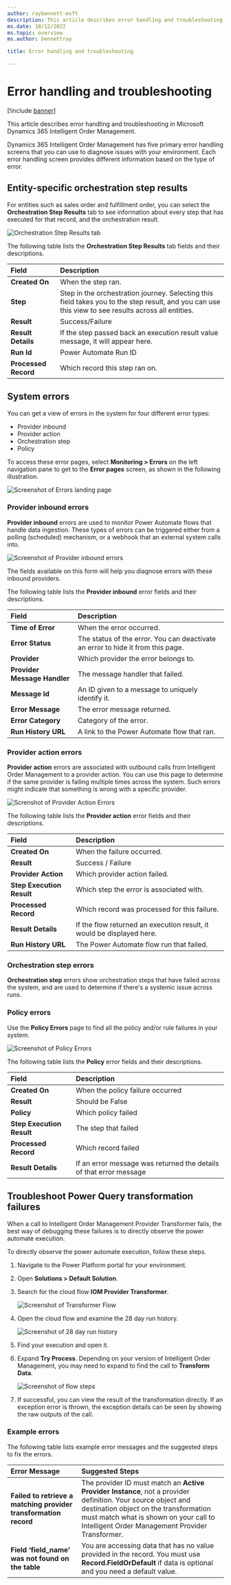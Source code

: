 ```yaml
---
author: raybennett-msft
description: This article describes error handling and troubleshooting in Microsoft Dynamics 365 Intelligent Order Management.
ms.date: 10/12/2022
ms.topic: overview
ms.author: bennettray

title: Error handling and troubleshooting

---
```

# Error handling and troubleshooting

[!include [banner](includes/banner.md)]

This article describes error handling and troubleshooting in Microsoft Dynamics 365 Intelligent Order Management.

Dynamics 365 Intelligent Order Management has five primary error handling screens that you can use to diagnose issues with your environment. Each error handling screen provides different information based on the type of error.

## Entity-specific orchestration step results

For entities such as sales order and fulfillment order, you can select the **Orchestration Step Results** tab to see information about every step that has executed for that record, and the orchestration result.

<!--![Orchestration Step Results tab](media/troubleshooting-001.png)-->

![Orchestration Step Results tab](media/troubleshooting-002.png)

The following table lists the **Orchestration Step Results** tab fields and their descriptions.

|**Field**|**Description**|
|:-|:-|
|**Created On**|When the step ran.|
|**Step**|Step in the orchestration journey. Selecting this field takes you to the step result, and you can use this view to see results across all entities.|
|**Result**|Success/Failure|
|**Result Details**|If the step passed back an execution result value message, it will appear here. |
|**Run Id**|Power Automate Run ID|
|**Processed Record**|Which record this step ran on.|

## System errors

You can get a view of errors in the system for four different error types:

- Provider inbound
- Provider action
- Orchestration step
- Policy

To access these error pages, select **Monitoring \> Errors** on the left navigation pane to get to the **Error pages** screen, as shown in the following illustration.

<!--![Screenshot of Errors navigation](media/troubleshooting-003.png)-->

![Screenshot of Errors landing page](media/troubleshooting-004.png)

### Provider inbound errors

**Provider inbound** errors are used to monitor Power Automate flows that handle data ingestion. These types of errors can be triggered either from a polling (scheduled) mechanism, or a webhook that an external system calls into.

![Screenshot of Provider inbound errors](media/troubleshooting-005.png)

The fields available on this form will help you diagnose errors with these inbound providers.

The following table lists the **Provider inbound** error fields and their descriptions.

|**Field**|**Description**|
|:-|:-|
|**Time of Error**|When the error occurred.|
|**Error Status**|The status of the error. You can deactivate an error to hide it from this page.|
|**Provider**|Which provider the error belongs to.|
|**Provider Message Handler**|The message handler that failed.|
|**Message Id**|An ID given to a message to uniquely identify it.|
|**Error Message**|The error message returned.|
|**Error Category**|Category of the error.|
|**Run History URL**|A link to the Power Automate flow that ran.|

### Provider action errors

**Provider action** errors are associated with outbound calls from Intelligent Order Management to a provider action. You can use this page to determine if the same provider is failing multiple times across the system. Such errors might indicate that something is wrong with a specific provider.

![Screnshot of Provider Action Errors](media/troubleshooting-006.png)

The following table lists the **Provider action** error fields and their descriptions.

|**Field**|**Description**|
|:-|:-|
|**Created On**|When the failure occurred.|
|**Result**|Success / Failure|
|**Provider Action**|Which provider action failed.|
|**Step Execution Result**|Which step the error is associated with.|
|**Processed Record**|Which record was processed for this failure.|
|**Result Details**|If the flow returned an execution result, it would be displayed here.|
|**Run History URL**|The Power Automate flow run that failed.|

### Orchestration step errors

**Orchestration step** errors show orchestration steps that have failed across the system, and are used to determine if there's a systemic issue across runs. <!--For more information about these errors, see Entity Specific Orchestration Step Results.-->

### Policy errors

Use the **Policy Errors** page to find all the policy and/or rule failures in your system. 

![Screenshot of Policy Errors](media/troubleshooting-007.png)

The following table lists the **Policy** error fields and their descriptions.

|**Field**|**Description**|
|:-|:-|
|**Created On**|When the policy failure occurred|
|**Result**|Should be False|
|**Policy**|Which policy failed|
|**Step Execution Result**|The step that failed|
|**Processed Record**|Which record failed|
|**Result Details**|If an error message was returned the details of that error message|

## Troubleshoot Power Query transformation failures

When a call to Intelligent Order Management Provider Transformer fails, the best way of debugging these failures is to directly observe the power automate execution.

To directly observe the power automate execution, follow these steps.

1. Navigate to the Power Platform portal for your environment.
1. Open **Solutions \> Default Solution**.
1. Search for the cloud flow **IOM Provider Transformer**.

    ![Screenshot of Transformer Flow](media/troubleshooting-008.png)

1. Open the cloud flow and examine the 28 day run history.

    ![Screenshot of 28 day run history](media/troubleshooting-009.png)

1. Find your execution and open it.
1. Expand **Try Process**. Depending on your version of Intelligent Order Management, you may need to expand to find the call to **Transform Data**.

    ![Screenshot of flow steps](media/troubleshooting-010.png)

1. If successful, you can view the result of the transformation directly. If an exception error is thrown, the exception details can be seen by showing the raw outputs of the call.

### Example errors

The following table lists example error messages and the suggested steps to fix the errors.

|**Error Message**|**Suggested Steps**|
|:-|:-|
|**Failed to retrieve a matching provider transformation record**|The provider ID must match an **Active Provider Instance**, not a provider definition. Your source object and destination object on the transformation must match what is shown on your call to Intelligent Order Management Provider Transformer.|
|**Field ‘field\_name’ was not found on the table**|You are accessing data that has no value provided in the record. You must use **Record.FieldOrDefault** if data is optional and you need a default value.|
